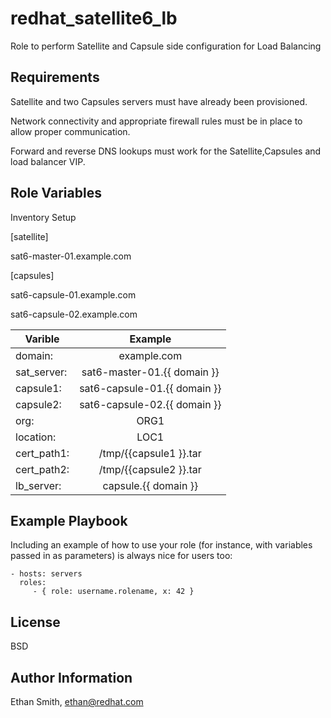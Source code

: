 redhat_satellite6_lb
=========

Role to perform Satellite and Capsule side configuration for Load Balancing

Requirements
------------

Satellite and two Capsules servers must have already been provisioned. 

Network connectivity and appropriate firewall rules must be in place to allow proper communication. 

Forward and reverse DNS lookups must work for the Satellite,Capsules and load balancer VIP.

Role Variables
--------------

Inventory Setup

[satellite]

sat6-master-01.example.com

[capsules]

sat6-capsule-01.example.com

sat6-capsule-02.example.com

| Varible  |      Example      |
|----------|:-------------:|
| domain:  |  example.com  |
| sat_server: | sat6-master-01.{{ domain }}     |
| capsule1: | sat6-capsule-01.{{ domain }} |
| capsule2: | sat6-capsule-02.{{ domain }} |
| org: | ORG1 |
| location: | LOC1 |
| cert_path1: |  /tmp/{{capsule1 }}.tar |
| cert_path2: |  /tmp/{{capsule2 }}.tar |
| lb_server: | capsule.{{ domain }} |

Example Playbook
----------------

Including an example of how to use your role (for instance, with variables passed in as parameters) is always nice for users too:

    - hosts: servers
      roles:
         - { role: username.rolename, x: 42 }

License
-------

BSD

Author Information
------------------

Ethan Smith, ethan@redhat.com
